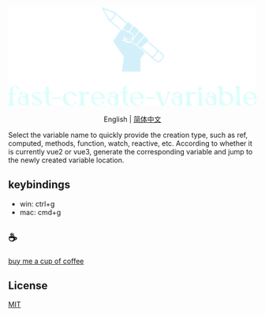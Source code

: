 <p align="center">
<img height="200" src="./assets/kv.png" alt="fast-create-variable">
</p>
<p align="center"> English | <a href="./README_zh.md">简体中文</a></p>

Select the variable name to quickly provide the creation type, such as ref, computed, methods, function, watch, reactive, etc. According to whether it is currently vue2 or vue3, generate the corresponding variable and jump to the newly created variable location.

## keybindings
- win: ctrl+g
- mac: cmd+g

## :coffee:

[buy me a cup of coffee](https://github.com/Simon-He95/sponsor)

## License

[MIT](./license)
